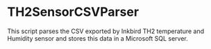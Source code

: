 # TH2SensorCSVParser

This script parses the CSV exported by Inkbird TH2 temperature and Humidity sensor and stores this data in a Microsoft SQL server.
